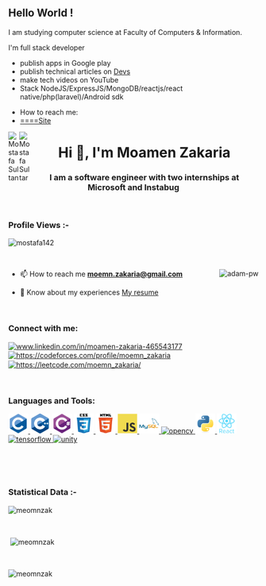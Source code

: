 ## Hello World ! 
I am studying computer science at Faculty of Computers & Information. 

I'm full stack developer  
*  publish apps in Google play
*  publish technical articles on [Devs](https://devss.netlify.app/)
*  make tech videos on YouTube 
* Stack NodeJS/ExpressJS/MongoDB/reactjs/react native/php(laravel)/Android sdk
- How to reach me: 
- [====Site](https://devss.netlify.app/)
<a href="https://stackoverflow.com/users/13516633/mostafa-soltan">
  <img align="left" alt="Mostafa Sultan" width="22px" src="https://cdn.jsdelivr.net/npm/simple-icons@v3/icons/stackoverflow.svg" />
</a>
<a href="https://www.linkedin.com/in/mostafa-sultan/">
  <img align="left" alt="Mostafa Sultar" width="22px" src="https://cdn.jsdelivr.net/npm/simple-icons@v3/icons/linkedin.svg" />
</a>

 <h1 align="center">Hi 👋, I'm Moamen Zakaria</h1>
<h3 align="center">I am a software engineer with two internships at Microsoft and Instabug</h3>

<br>

<p align="right"> <h3>Profile Views :-</h3> <img src="https://komarev.com/ghpvc/?username=meomnzak&label=Profile%20views&color=0e75b6&style=flat" alt="mostafa142" /> 
  </p>

<br>

<p><img align="right" src="https://github.com/Adam-pw/Adam-pw/blob/main/animation_500_kxa883sd.gif" alt="adam-pw" /></p>

- 📫 How to reach me **moemn.zakaria@gmail.com**

- 📄 Know about my experiences [My resume](https://drive.google.com/file/d/1T4EU9o6OAwhkEU97n-PqBpz1ReZoBqTZ/view?usp=sharing)

<br>

<h3 align="left">Connect with me:</h3>
<p align="left">
<a href="https://linkedin.com/in/moamen-zakaria-465543177" target="blank"><img align="center" src="https://raw.githubusercontent.com/rahuldkjain/github-profile-readme-generator/master/src/images/icons/Social/linked-in-alt.svg" alt="www.linkedin.com/in/moamen-zakaria-465543177" height="30" width="40" /></a>
<a href="https://codeforces.com/profile/moemn_zakaria" target="blank"><img align="center" src="https://raw.githubusercontent.com/rahuldkjain/github-profile-readme-generator/master/src/images/icons/Social/codeforces.svg" alt="https://codeforces.com/profile/moemn_zakaria" height="30" width="40" /></a>
<a href="https://leetcode.com/moemn_zakaria/" target="blank"><img align="center" src="https://raw.githubusercontent.com/rahuldkjain/github-profile-readme-generator/master/src/images/icons/Social/leet-code.svg" alt="https://leetcode.com/moemn_zakaria/" height="30" width="40" /></a>
</p>

<br>

<h3 align="left">Languages and Tools:</h3>
<p align="left"> <a href="https://www.cprogramming.com/" target="_blank" rel="noreferrer"> <img src="https://raw.githubusercontent.com/devicons/devicon/master/icons/c/c-original.svg" alt="c" width="40" height="40"/> </a> <a href="https://www.w3schools.com/cpp/" target="_blank" rel="noreferrer"> <img src="https://raw.githubusercontent.com/devicons/devicon/master/icons/cplusplus/cplusplus-original.svg" alt="cplusplus" width="40" height="40"/> </a> <a href="https://www.w3schools.com/cs/" target="_blank" rel="noreferrer"> <img src="https://raw.githubusercontent.com/devicons/devicon/master/icons/csharp/csharp-original.svg" alt="csharp" width="40" height="40"/> </a> <a href="https://www.w3schools.com/css/" target="_blank" rel="noreferrer"> <img src="https://raw.githubusercontent.com/devicons/devicon/master/icons/css3/css3-original-wordmark.svg" alt="css3" width="40" height="40"/> </a> <a href="https://www.w3.org/html/" target="_blank" rel="noreferrer"> <img src="https://raw.githubusercontent.com/devicons/devicon/master/icons/html5/html5-original-wordmark.svg" alt="html5" width="40" height="40"/> </a> <a href="https://developer.mozilla.org/en-US/docs/Web/JavaScript" target="_blank" rel="noreferrer"> <img src="https://raw.githubusercontent.com/devicons/devicon/master/icons/javascript/javascript-original.svg" alt="javascript" width="40" height="40"/> </a> <a href="https://www.mysql.com/" target="_blank" rel="noreferrer"> <img src="https://raw.githubusercontent.com/devicons/devicon/master/icons/mysql/mysql-original-wordmark.svg" alt="mysql" width="40" height="40"/> </a> <a href="https://opencv.org/" target="_blank" rel="noreferrer"> <img src="https://www.vectorlogo.zone/logos/opencv/opencv-icon.svg" alt="opencv" width="40" height="40"/> </a> <a href="https://www.python.org" target="_blank" rel="noreferrer"> <img src="https://raw.githubusercontent.com/devicons/devicon/master/icons/python/python-original.svg" alt="python" width="40" height="40"/> </a> <a href="https://reactjs.org/" target="_blank" rel="noreferrer"> <img src="https://raw.githubusercontent.com/devicons/devicon/master/icons/react/react-original-wordmark.svg" alt="react" width="40" height="40"/> </a> <a href="https://www.tensorflow.org" target="_blank" rel="noreferrer"> <img src="https://www.vectorlogo.zone/logos/tensorflow/tensorflow-icon.svg" alt="tensorflow" width="40" height="40"/> </a> <a href="https://unity.com/" target="_blank" rel="noreferrer"> <img src="https://www.vectorlogo.zone/logos/unity3d/unity3d-icon.svg" alt="unity" width="40" height="40"/> </a> </p>

<br>
<br>
<br>

<h3>Statistical Data :-</h3>
<p><img align="center"
  src="https://github-readme-stats.vercel.app/api/top-langs?username=meomnzak&show_icons=true&hide=stars&locale=en&bg_color=0d1117&text_color=ffffff&layout=compact" alt="meomnzak"
    bg_color=#808080/></p>

<br>

<p>&nbsp;<img align="center" src="https://github-readme-stats.vercel.app/api?username=meomnzak&show_icons=true&locale=en&bg_color=0d1117&text_color=ffffff" alt="meomnzak" /></p>

<br>

<p><img align="center" src="https://github-readme-streak-stats.herokuapp.com/?user=meomnzak&theme=dark&background=0d1117&date_format=M%20j%5B%2C%20Y%5D&" alt="meomnzak" /></p>

<br>
   
